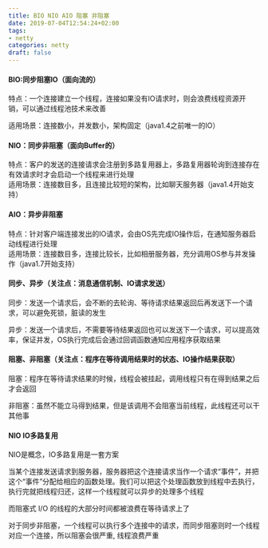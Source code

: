 ```yaml
---
title: BIO NIO AIO 阻塞 非阻塞
date: 2019-07-04T12:54:24+02:00
tags: 
- netty
categories: netty
draft: false
---
```


#### BIO:同步阻塞IO（面向流的）
特点：一个连接建立一个线程，连接如果没有IO请求时，则会浪费线程资源开销，可以通过线程池技术来改善

适用场景：连接数小，并发数小，架构固定（java1.4之前唯一的IO）

#### NIO：同步非阻塞（面向Buffer的）
特点：客户的发送的连接请求会注册到多路复用器上，多路复用器轮询到连接存在有效请求时才会启动一个线程来进行处理  
适用场景：连接数目多，且连接比较短的架构，比如聊天服务器（java1.4开始支持）

#### AIO：异步非阻塞
特点：针对客户端连接发出的IO请求，会由OS先完成IO操作后，在通知服务器启动线程进行处理  
适用场景：连接数目多，连接比较长，比如相册服务器，充分调用OS参与并发操作（java1.7开始支持）


#### 同步、异步（关注点：消息通信机制、IO请求发送）
同步：发送一个请求后，会不断的去轮询、等待请求结果返回后再发送下一个请求，可以避免死锁，脏读的发生

异步：发送一个请求后，不需要等待结果返回也可以发送下一个请求，可以提高效率，保证并发，OS执行完成后会通过回调函数通知应用程序获取结果

#### 阻塞、非阻塞（关注点：程序在等待调用结果时的状态、IO操作结果获取）
阻塞：程序在等待请求结果的时候，线程会被挂起，调用线程只有在得到结果之后才会返回

非阻塞：虽然不能立马得到结果，但是该调用不会阻塞当前线程，此线程还可以干其他事

#### NIO IO多路复用

NIO是概念，IO多路复用是一套方案

当某个连接发送请求到服务器，服务器把这个连接请求当作一个请求“事件”，并把这个“事件”分配给相应的函数处理。我们可以把这个处理函数放到线程中去执行，执行完就把线程归还，这样一个线程就可以异步的处理多个线程

而阻塞式 I/O 的线程的大部分时间都被浪费在等待请求上了

对于同步非阻塞，一个线程可以执行多个连接中的请求，而同步阻塞则时一个线程对应一个连接，所以阻塞会很严重, 线程浪费严重